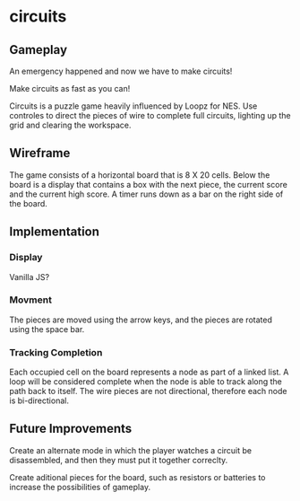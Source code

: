 # circuits


## Gameplay
An emergency happened and now we have to make circuits! 

Make circuits as fast as you can! 

Circuits is a puzzle game heavily influenced by Loopz for NES. Use controles to direct the pieces of wire to complete full circuits, lighting up the grid and clearing the workspace. 

## Wireframe

The game consists of a horizontal board that is 8 X 20 cells. Below the board is a display that contains a box with the next piece, the current score and the current high score. A timer runs down as a bar on the right side of the board. 

## Implementation
### Display

Vanilla JS?

### Movment

The pieces are moved using the arrow keys, and the pieces are rotated using the space bar. 

### Tracking Completion

Each occupied cell on the board represents a node as part of a linked list. A loop will be considered complete when the node is able to track along the path back to itself. The wire pieces are not directional, therefore each node is bi-directional.


## Future Improvements

Create an alternate mode in which the player watches a circuit be disassembled, and then they must put it together correclty. 

Create aditional pieces for the board, such as resistors or batteries to increase the possibilities of gameplay. 